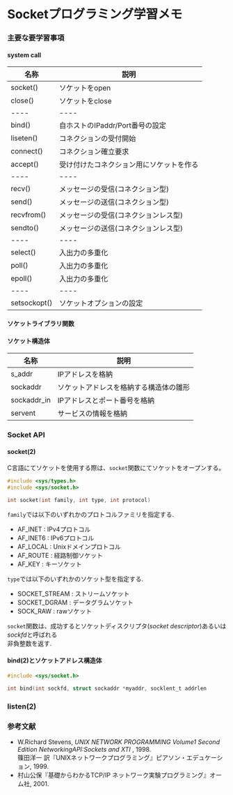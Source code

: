# Socketプログラミング学習メモ

### 主要な要学習事項
#### system call
|名称|説明|
----|---- 
|socket()|ソケットをopen|
|close()|ソケットをclose|
----|---- 
|bind()|自ホストのIPaddr/Port番号の設定|
|liseten()|コネクションの受付開始|
|connect()|コネクション確立要求|
|accept()|受け付けたコネクション用にソケットを作る|
----|---- 
|recv()|メッセージの受信(コネクション型)|
|send()|メッセージの送信(コネクション型)|
|recvfrom()|メッセージの受信(コネクションレス型)|
|sendto()|メッセージの送信(コネクションレス型)|
----|---- 
|select()|入出力の多重化|
|poll()|入出力の多重化|
|epoll()|入出力の多重化|
----|---- 
|setsockopt()|ソケットオプションの設定|
#### ソケットライブラリ関数
#### ソケット構造体
|名称|説明|
----|---- 
|s_addr|IPアドレスを格納|
|sockaddr|ソケットアドレスを格納する構造体の雛形|
|sockaddr_in|IPアドレスとポート番号を格納|
|servent|サービスの情報を格納|

### Socket API

#### socket(2)

C言語にてソケットを使用する際は、`socket`関数にてソケットをオープンする。
```C
#include <sys/types.h>
#include <sys/socket.h>

int socket(int family, int type, int protocol)
```
`family`では以下のいずれかのプロトコルファミリを指定する.  
- AF_INET  : IPv4プロトコル 
- AF_INET6 : IPv6プロトコル
- AF_LOCAL : Unixドメインプロトコル
- AF_ROUTE : 経路制御ソケット
- AF_KEY   : キーソケット

`type`では以下のいずれかのソケット型を指定する.  
 - SOCKET_STREAM : ストリームソケット
 - SOCKET_DGRAM  : データグラムソケット
 - SOCK_RAW      : rawソケット

`socket`関数は、成功するとソケットディスクリプタ(*socket descriptor*)あるいは*sockfd*と呼ばれる  
非負整数を返す.  

#### bind(2)とソケットアドレス構造体

```C
#include <sys/socket.h>

int bind(int sockfd, struct sockaddr *myaddr, socklent_t addrlen
```

### listen(2)

### 参考文献
 - W.Richard Stevens, *UNIX NETWORK PROGRAMMING Volume1 Second Edition NetworkingAPI:Sockets and XTI* , 1998.   
   篠田洋一 訳『UNIXネットワークプログラミング』ピアソン・エデュケーション, 1999.
 - 村山公保『基礎からわかるTCP/IP ネットワーク実験プログラミング』オーム社, 2001.
